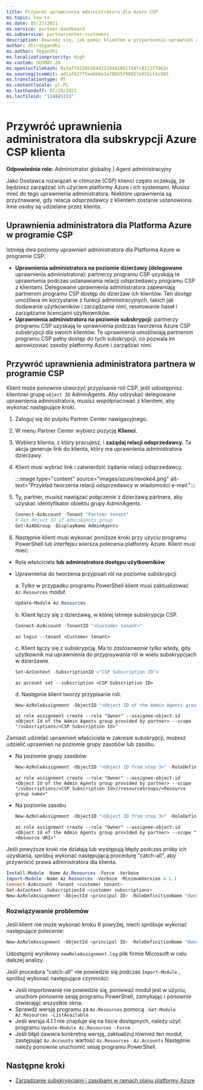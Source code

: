 ```yaml
---
title: Przywróć uprawnienia administratora dla Azure CSP
ms.topic: how-to
ms.date: 05/27/2021
ms.service: partner-dashboard
ms.subservice: partnercenter-customers
description: Dowiedz się, jak pomóc klientom w przywróceniu uprawnień administratora partnera, dzięki czemu partner może pomóc w zarządzaniu subskrypcjami usługi Azure Dostawca rozwiązań w chmurze (CSP) klienta.
author: dhirajgandhi
ms.author: dhgandhi
ms.localizationpriority: High
ms.custom: SEOMAY.20
ms.openlocfilehash: 0a3af74158b36442118d41662744fc921277963c
ms.sourcegitcommit: ad1af627f5ee6b6e3a70655f90927e932cf4c985
ms.translationtype: MT
ms.contentlocale: pl-PL
ms.lasthandoff: 07/29/2021
ms.locfileid: "114845333"
---
```

# <a name="reinstate-admin-privileges-for-a-customers-azure-csp-subscriptions"></a>Przywróć uprawnienia administratora dla subskrypcji Azure CSP klienta  

**Odpowiednie role:** Administrator globalny | Agent administracyjny

Jako Dostawca rozwiązań w chmurze (CSP) klienci często oczekują, że będziesz zarządzać ich użyciem platformy Azure i ich systemami. Musisz mieć do tego uprawnienia administratora. Niektóre uprawnienia są przyznawane, gdy relacja odsprzedawcy z klientem zostanie ustanowiona. Inne osoby są udzielane przez klienta.

## <a name="admin-privileges-for-azure-in-csp"></a>Uprawnienia administratora dla Platforma Azure w programie CSP

Istnieją dwa poziomy uprawnień administratora dla Platforma Azure w programie CSP.

- **Uprawnienia administratora na poziomie dzierżawy (delegowane** uprawnienia administratora): partnerzy programu CSP uzyskają te uprawnienia podczas ustanawiania relacji odsprzedawcy programu CSP z klientami. Delegowane uprawnienia administratora zapewniają partnerom programu CSP dostęp do dzierżaw ich klientów. Ten dostęp umożliwia im korzystanie z funkcji administracyjnych, takich jak dodawanie użytkowników i zarządzanie nimi, resetowanie haseł i zarządzanie licencjami użytkowników.
- **Uprawnienia administratora na poziomie subskrypcji:** partnerzy programu CSP uzyskają te uprawnienia podczas tworzenia Azure CSP subskrypcji dla swoich klientów. Te uprawnienia umożliwiają partnerom programu CSP pełny dostęp do tych subskrypcji, co pozwala im aprowizować zasoby platformy Azure i zarządzać nimi.

## <a name="reinstate-csp-a-partners-admin-privileges"></a>Przywróć uprawnienia administratora partnera w programie CSP

Klient może ponownie utworzyć przypisanie roli CSP, jeśli udostępnisz klientowi grupę `object ID` AdminAgents. Aby odzyskać delegowane uprawnienia administratora, musisz współpracować z klientem, aby wykonać następujące kroki.

1. Zaloguj się do pulpitu Partner Center nawigacyjnego.

2. W menu Partner Center wybierz pozycję **Klienci.**

3. Wybierz klienta, z który pracujesz, i **zażądaj relacji odsprzedawcy.** Ta akcja generuje link do klienta, który ma uprawnienia administratora dzierżawy.

4. Klient musi wybrać link i zatwierdzić żądanie relacji odsprzedawcy.

   :::image type="content" source="images/azure/revoke4.png" alt-text="Przykład tworzenia relacji odsprzedawcy w wiadomości e-mail.":::

5. Ty, partner, musisz nawiązać połączenie z dzierżawą partnera, aby uzyskać identyfikator obiektu grupy AdminAgents.
  
   ```powershell
   Connect-AzAccount -Tenant "Partner tenant"
   # Get Object ID of AdminAgents group
   Get-AzADGroup -DisplayName AdminAgents
   ```

6. Następnie klient musi wykonać poniższe kroki przy użyciu programu PowerShell lub interfejsu wiersza polecenia platformy Azure. Klient musi mieć:

- Rola właściciela **lub** **administratora dostępu użytkowników** 
- Uprawnienia do tworzenia przypisań ról na poziomie subskrypcji

   a. Tylko w przypadku programu PowerShell klient musi zaktualizować `Az.Resources` moduł.
   ```powershell
   Update-Module Az.Resources
   ```

   b. Klient łączy się z dzierżawą, w której istnieje subskrypcja CSP.
   ```powershell
   Connect-AzAccount -TenantID "<Customer tenant>"
   ```
   ```azurecli
   az login --tenant <Customer tenant>
   ```

   c. Klient łączy się z subskrypcją. Ma to *zastosowanie tylko* wtedy, gdy użytkownik ma uprawnienia do przypisywania ról w wielu subskrypcjach w dzierżawie.

   ```powershell
   Set-AzContext -SubscriptionID <"CSP Subscription ID">
   ```
   ```azurecli
   az account set --subscription <CSP Subscription ID>
   ```

   d. Następnie klient tworzy przypisanie roli.
    
   ```powershell
   New-AzRoleAssignment -ObjectID "<Object ID of the Admin Agents group provided by partner>" -RoleDefinitionName "Owner" -Scope "/subscriptions/'<CSP subscription ID>'"
   ```
   ```azurecli
   az role assignment create --role "Owner" --assignee-object-id <Object Id of the Admin Agents group provided by partner> --scope "/subscriptions/<CSP Subscription Id>"
   ```

Zamiast udzielać uprawnień właściciela w zakresie subskrypcji, możesz udzielić uprawnień na poziomie grupy zasobów lub zasobu. 

- Na poziomie grupy zasobów

   ```powershell
   New-AzRoleAssignment -ObjectID "<Object ID from step 3>" -RoleDefinitionName Owner -Scope "/subscriptions/'SubscriptionID of CSP subscription'/resourceGroups/'Resource group name'"
   ```

   ```azurecli
   az role assignment create --role "Owner" --assignee-object-id <Object Id of the Admin Agents group provided by partner> --scope "/subscriptions/<CSP Subscription Id>//resourceGroups/<Resource group name>"
   ```

- Na poziomie zasobu

   ```powershell
   New-AzRoleAssignment -ObjectID "<Object ID from step 3>" -RoleDefinitionName Owner -Scope "<Resource URI>"
   ```

   ```azurecli
   az role assignment create --role "Owner" --assignee-object-id <Object Id of the Admin Agents group provided by partner> --scope "<Resource URI>"
   ```

Jeśli powyższe kroki nie działają lub występują błędy podczas próby ich uzyskania, spróbuj wykonać następującą procedurę "catch-all", aby przywrócić prawa administratora dla klienta.

```powershell
Install-Module -Name Az.Resources -Force -Verbose
Import-Module -Name Az.Resources -Verbose -MinimumVersion 4.1.1
Connect-AzAccount -Tenant <customer tenant>
Set-AzContext -SubscriptionId <customer subscriptions>
New-AzRoleAssignment -ObjectId <principal ID> -RoleDefinitionName "Owner" -Scope "/subscriptions/<customer subscription>" -ObjectType "ForeignGroup"
```

### <a name="troubleshooting"></a>Rozwiązywanie problemów

Jeśli klient nie może wykonać kroku 6 powyżej, niech spróbuje wykonać następujące polecenie:

```powershell
New-AzRoleAssignment -ObjectId <principal ID> -RoleDefinitionName "Owner" -Scope "/subscriptions/<costumer subscription>" -ObjectType "ForeignGroup" -Debug > newRoleAssignment.log
```

Udostępnij wynikowy `newRoleAssignment.log` plik firmie Microsoft w celu dalszej analizy.

Jeśli procedura "catch-all" nie powiedzie się podczas `Import-Module` , spróbuj wykonać następujące czynności:
- Jeśli importowanie nie powiedzie się, ponieważ moduł jest w użyciu, uruchom ponownie sesję programu PowerShell, zamykając i ponownie otwierając wszystkie okna.
- Sprawdź wersję programu za `Az.Resources` pomocą . `Get-Module Az.Resources -ListAvailable`
- Jeśli wersja 4.1.1 nie znajduje się na liście dostępnych, należy użyć programu `Update-Module Az.Resources -Force` .
- Jeśli błąd zawiera konkretną wersję, zaktualizuj również ten moduł, zastępując `Az.Accounts` wartość `Az.Resources` . `Az.Accounts` Następnie należy ponownie uruchomić sesję programu PowerShell.


## <a name="next-steps"></a>Następne kroki

- [Zarządzanie subskrypcjami i zasobami w ramach planu platformy Azure](azure-plan-manage.md)
